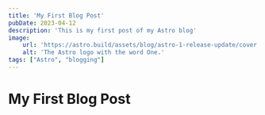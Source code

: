 ```yaml
---
title: 'My First Blog Post'
pubDate: 2023-04-12
description: 'This is my first post of my Astro blog'
image:
    url: 'https://astro.build/assets/blog/astro-1-release-update/cover.jpeg' 
    alt: 'The Astro logo with the word One.'
tags: ["Astro", "blogging"]
---
```


# My First Blog Post
